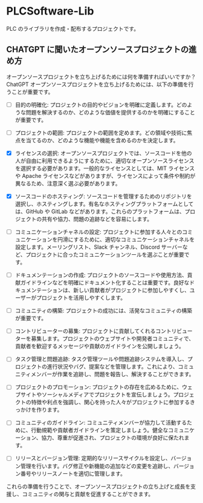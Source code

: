 # PLCSoftware-Lib

PLC のライブラリを作成・配布するプロジェクトです。

##  CHATGPT に聞いたオープンソースプロジェクトの進め方

オープンソースプロジェクトを立ち上げるためには何を準備すればいいですか？
ChatGPT
オープンソースプロジェクトを立ち上げるためには、以下の準備を行うことが重要です。

- [ ] 目的の明確化: プロジェクトの目的やビジョンを明確に定義します。どのような問題を解決するのか、どのような価値を提供するのかを明確にすることが重要です。

- [ ] プロジェクトの範囲: プロジェクトの範囲を定めます。どの領域や技術に焦点を当てるのか、どのような機能や機能を含めるのかを決定します。

- [x] ライセンスの選択: オープンソースプロジェクトでは、ソースコードを他の人が自由に利用できるようにするために、適切なオープンソースライセンスを選択する必要があります。一般的なライセンスとしては、MIT ライセンスや Apache ライセンスなどがありますが、ライセンスによって条件や制約が異なるため、注意深く選ぶ必要があります。

- [x] ソースコードのホスティング: ソースコードを管理するためのリポジトリを選択し、ホスティングします。有名なホスティングプラットフォームとしては、GitHub や GitLab などがあります。これらのプラットフォームは、プロジェクトの共有や協力、問題の追跡などを容易にします。

- [ ] コミュニケーションチャネルの設定: プロジェクトに参加する人々とのコミュニケーションを円滑にするために、適切なコミュニケーションチャネルを設定します。メーリングリスト、Slack チャンネル、Discord サーバーなど、プロジェクトに合ったコミュニケーションツールを選ぶことが重要です。

- [ ] ドキュメンテーションの作成: プロジェクトのソースコードや使用方法、貢献ガイドラインなどを明確にドキュメント化することは重要です。良好なドキュメンテーションは、新しい貢献者がプロジェクトに参加しやすくし、ユーザーがプロジェクトを活用しやすくします。

- [ ] コミュニティの構築: プロジェクトの成功には、活発なコミュニティの構築が重要です。

- [ ] コントリビューターの募集: プロジェクトに貢献してくれるコントリビューターを募集します。プロジェクトのウェブサイトや開発者コミュニティで、貢献者を歓迎するメッセージや貢献のガイドラインを公開しましょう。

- [ ] タスク管理と問題追跡: タスク管理ツールや問題追跡システムを導入し、プロジェクトの進行状況やバグ、提案などを管理します。これにより、コミュニティメンバーが作業を追跡し、問題を報告し、解決することができます。

- [ ] プロジェクトのプロモーション: プロジェクトの存在を広めるために、ウェブサイトやソーシャルメディアでプロジェクトを宣伝しましょう。プロジェクトの特徴や利点を強調し、関心を持った人々がプロジェクトに参加するきっかけを作ります。

- [ ] コミュニティのガイドライン: コミュニティメンバーが協力して活動するために、行動規範や貢献者ガイドラインを策定しましょう。健全なコミュニケーション、協力、尊重が促進され、プロジェクトの環境が良好に保たれます。

- [ ] リリースとバージョン管理: 定期的なリリースサイクルを設定し、バージョン管理を行います。バグ修正や新機能の追加などの変更を追跡し、バージョン番号やリリースノートを適切に管理します。

これらの準備を行うことで、オープンソースプロジェクトの立ち上げと成長を支援し、コミュニティの関与と貢献を促進することができます。

